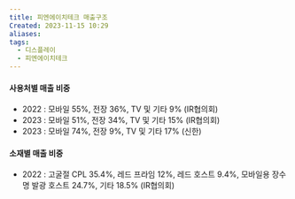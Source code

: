 ```yaml
---
title: 피엔에이치테크 매출구조
Created: 2023-11-15 10:29
aliases: 
tags:
  - 디스플레이
  - 피엔에이치테크
---
```


#### 사용처별 매출 비중
- 2022 : 모바일 55%, 전장 36%, TV 및 기타 9% (IR협의회)
- 2023 : 모바일 51%, 전장 34%, TV 및 기타 15% (IR협의회)
- 2023 : 모바일 74%, 전장 9%, TV 및 기타 17% (신한)
#### 소재별 매출 비중
- 2022 : 고굴절 CPL 35.4%, 레드 프라임 12%, 레드 호스트 9.4%, 모바일용 장수명 발광 호스트 24.7%, 기타 18.5% (IR협의회)